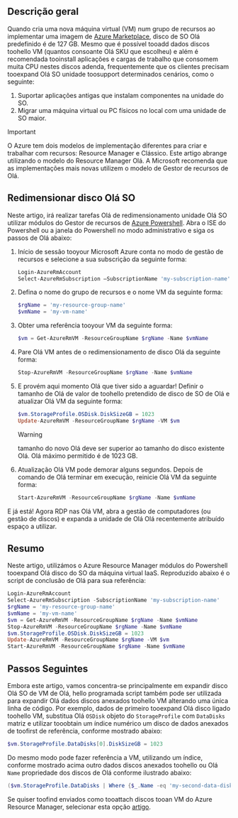 ## <a name="overview"></a>Descrição geral
Quando cria uma nova máquina virtual (VM) num grupo de recursos ao implementar uma imagem de [Azure Marketplace](https://azure.microsoft.com/marketplace/), disco de SO Olá predefinido é de 127 GB. Mesmo que é possível tooadd dados discos toohello VM (quantos consoante Olá SKU que escolheu) e além é recomendada tooinstall aplicações e cargas de trabalho que consomem muita CPU nestes discos adenda, frequentemente que os clientes precisam tooexpand Olá SO unidade toosupport determinados cenários, como o seguinte:

1. Suportar aplicações antigas que instalam componentes na unidade do SO.
2. Migrar uma máquina virtual ou PC físicos no local com uma unidade de SO maior.

> [!IMPORTANT]
> O Azure tem dois modelos de implementação diferentes para criar e trabalhar com recursos: Resource Manager e Clássico. Este artigo abrange utilizando o modelo do Resource Manager Olá. A Microsoft recomenda que as implementações mais novas utilizem o modelo de Gestor de recursos de Olá.
> 
> 

## <a name="resize-hello-os-drive"></a>Redimensionar disco Olá SO
Neste artigo, irá realizar tarefas Olá de redimensionamento unidade Olá SO utilizar módulos do Gestor de recursos de [Azure Powershell](/powershell/azureps-cmdlets-docs). Abra o ISE do Powershell ou a janela do Powershell no modo administrativo e siga os passos de Olá abaixo:

1. Início de sessão tooyour Microsoft Azure conta no modo de gestão de recursos e selecione a sua subscrição da seguinte forma:
   
   ```Powershell
   Login-AzureRmAccount
   Select-AzureRmSubscription –SubscriptionName 'my-subscription-name'
   ```
2. Defina o nome do grupo de recursos e o nome VM da seguinte forma:
   
   ```Powershell
   $rgName = 'my-resource-group-name'
   $vmName = 'my-vm-name'
   ```
3. Obter uma referência tooyour VM da seguinte forma:
   
   ```Powershell
   $vm = Get-AzureRmVM -ResourceGroupName $rgName -Name $vmName
   ```
4. Pare Olá VM antes de o redimensionamento de disco Olá da seguinte forma:
   
    ```Powershell
    Stop-AzureRmVM -ResourceGroupName $rgName -Name $vmName
    ```
5. E provém aqui momento Olá que tiver sido a aguardar! Definir o tamanho de Olá de valor de toohello pretendido de disco de SO de Olá e atualizar Olá VM da seguinte forma:
   
   ```Powershell
   $vm.StorageProfile.OSDisk.DiskSizeGB = 1023
   Update-AzureRmVM -ResourceGroupName $rgName -VM $vm
   ```
   
   > [!WARNING]
   > tamanho do novo Olá deve ser superior ao tamanho do disco existente Olá. Olá máximo permitido é de 1023 GB.
   > 
   > 
6. Atualização Olá VM pode demorar alguns segundos. Depois de comando de Olá terminar em execução, reinicie Olá VM da seguinte forma:
   
   ```Powershell
   Start-AzureRmVM -ResourceGroupName $rgName -Name $vmName
   ```

E já está! Agora RDP nas Olá VM, abra a gestão de computadores (ou gestão de discos) e expanda a unidade de Olá Olá recentemente atribuído espaço a utilizar.

## <a name="summary"></a>Resumo
Neste artigo, utilizámos o Azure Resource Manager módulos do Powershell tooexpand Olá disco do SO da máquina virtual IaaS. Reproduzido abaixo é o script de conclusão de Olá para sua referência:

```Powershell
Login-AzureRmAccount
Select-AzureRmSubscription -SubscriptionName 'my-subscription-name'
$rgName = 'my-resource-group-name'
$vmName = 'my-vm-name'
$vm = Get-AzureRmVM -ResourceGroupName $rgName -Name $vmName
Stop-AzureRmVM -ResourceGroupName $rgName -Name $vmName
$vm.StorageProfile.OSDisk.DiskSizeGB = 1023
Update-AzureRmVM -ResourceGroupName $rgName -VM $vm
Start-AzureRmVM -ResourceGroupName $rgName -Name $vmName
```

## <a name="next-steps"></a>Passos Seguintes
Embora este artigo, vamos concentra-se principalmente em expandir disco Olá SO de VM de Olá, hello programada script também pode ser utilizada para expandir Olá dados discos anexados toohello VM alterando uma única linha de código. Por exemplo, dados de primeiro tooexpand Olá disco ligado toohello VM, substitua Olá ```OSDisk``` objeto do ```StorageProfile``` com ```DataDisks``` matriz e utilizar tooobtain um índice numérico um disco de dados anexados de toofirst de referência, conforme mostrado abaixo:

```Powershell
$vm.StorageProfile.DataDisks[0].DiskSizeGB = 1023
```
Do mesmo modo pode fazer referência a VM, utilizando um índice, conforme mostrado acima outro dados discos anexados toohello ou Olá ```Name``` propriedade dos discos de Olá conforme ilustrado abaixo:

```Powershell
($vm.StorageProfile.DataDisks | Where {$_.Name -eq 'my-second-data-disk'})[0].DiskSizeGB = 1023
```

Se quiser toofind enviados como tooattach discos tooan VM do Azure Resource Manager, selecionar esta opção [artigo](../articles/virtual-machines/windows/attach-managed-disk-portal.md?toc=%2fazure%2fvirtual-machines%2fwindows%2ftoc.json).

